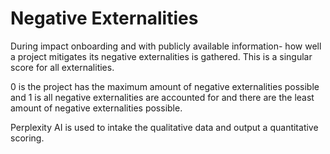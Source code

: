 # Negative Externalities

During impact onboarding and with publicly available information- how well a project mitigates its negative externalities is gathered. This is a singular score for all externalities.&#x20;

0 is the project has the maximum amount of negative externalities possible and 1 is all negative externalities are accounted for and there are the least amount of negative externalities possible.

Perplexity AI is used to intake the qualitative data and output a quantitative scoring.&#x20;
